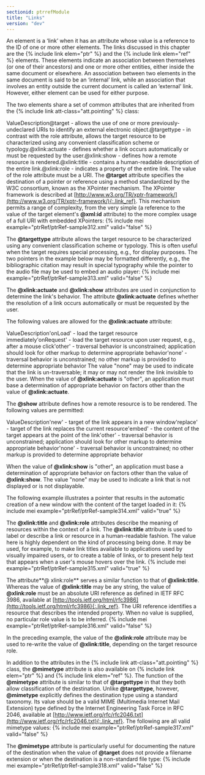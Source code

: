 ```yaml
---
sectionid: ptrrefModule
title: "Links"
version: "dev"
---
```


An element is a ‘link’ when it has an attribute whose value is a reference to the ID of one or more other elements. The links discussed in this chapter are the {% include link elem="ptr" %} and the {% include link elem="ref" %} elements. These elements indicate an association between themselves (or one of their ancestors) and one or more other entities, either inside the same document or elsewhere. An association between two elements in the same document is said to be an ‘internal’ link, while an association that involves an entity outside the current document is called an ‘external’ link. However, either element can be used for either purpose.

The two elements share a set of common attributes that are inherited from the {% include link att-class="att.pointing" %} class:

ValueDescription@target - allows the use of one or more previously-undeclared URIs to identify an external
        electronic object.@targettype - in contrast with the role attribute, allows the target resource to be characterized
        using any convenient classification scheme or typology.@xlink:actuate - defines whether a link occurs automatically or must be requested by the user.@xlink:show - defines how a remote resource is rendered.@xlink:title - contains a human-readable description of the entire link.@xlink:role - indicates a property of the entire link. The value of the role attribute must be a
        URI.
The **@target** attribute specifies the destination of a pointer or reference using a method standardized by the W3C consortium, known as the XPointer mechanism. The XPointer framework is described at [http://www.w3.org/TR/xptr-framework/](http://www.w3.org/TR/xptr-framework/){:.link_ref}. This mechanism permits a range of complexity, from the very simple (a reference to the value of the target element's **@xml:id** attribute) to the more complex usage of a full URI with embedded XPointers:
{% include mei example="ptrRef/ptrRef-sample312.xml" valid="false" %}
    
The **@targettype** attribute allows the target resource to be characterized using any convenient classification scheme or typology. This is often useful when the target requires special processing, e.g., for display purposes. The two pointers in the example below may be formatted differently, e.g., the bibliographic citation may result in special typography while the pointer to the audio file may be used to embed an audio player:
{% include mei example="ptrRef/ptrRef-sample313.xml" valid="false" %}
    
The **@xlink:actuate** and **@xlink:show** attributes are used in conjunction to determine the link's behavior. The attribute **@xlink:actuate** defines whether the resolution of a link occurs automatically or must be requested by the user.

The following values are allowed for the **@xlink:actuate** attribute:

ValueDescription'onLoad' - load the target resource immediately'onRequest' - load the target resource upon user request, e.g., after a mouse click'other' - traversal behavior is unconstrained; application should look for other markup to
        determine appropriate behavior'none' - traversal behavior is unconstrained; no other markup is provided to determine
        appropriate behavior
The value "none" may be used to indicate that the link is un-traversable; it may or may not render the link invisible to the user. When the value of **@xlink:actuate** is "other", an application must base a determination of appropriate behavior on factors other than the value of **@xlink:actuate**.

The **@show** attribute defines how a remote resource is to be rendered. The following values are permitted:

 
ValueDescription'new' - target of the link appears in a new window'replace' - target of the link replaces the current resource'embed' - the content of the target appears at the point of the link'other' - traversal behavior is unconstrained; application should look for other markup to
          determine appropriate behavior'none' - traversal behavior is unconstrained; no other markup is provided to determine
          appropriate behavior

When the value of **@xlink:show** is "other", an application must base a determination of appropriate behavior on factors other than the value of **@xlink:show**. The value "none" may be used to indicate a link that is not displayed or is not displayable.

The following example illustrates a pointer that results in the automatic creation of a new window with the content of the target loaded in it:
{% include mei example="ptrRef/ptrRef-sample314.xml" valid="true" %}
    
The **@xlink:title** and **@xlink:role** attributes describe the meaning of resources within the context of a link. The **@xlink:title** attribute is used to label or describe a link or resource in a human-readable fashion. The value here is highly dependent on the kind of processing being done. It may be used, for example, to make link titles available to applications used by visually impaired users, or to create a table of links, or to present help text that appears when a user's mouse hovers over the link.
{% include mei example="ptrRef/ptrRef-sample315.xml" valid="true" %}
    
The attribute**@ xlink:role** serves a similar function to that of **@xlink:title**. Whereas the value of **@xlink:title** may be any string, the value of **@xlink:role** must be an absolute URI reference as defined in IETF RFC 3986, available at [http://tools.ietf.org/html/rfc3986](http://tools.ietf.org/html/rfc3986){:.link_ref}. The URI reference identifies a resource that describes the intended property. When no value is supplied, no particular role value is to be inferred.
{% include mei example="ptrRef/ptrRef-sample316.xml" valid="false" %}
    
In the preceding example, the value of the **@xlink:role** attribute may be used to re-write the value of **@xlink:title**, depending on the target resource role.

In addition to the attributes in the {% include link att-class="att.pointing" %} class, the **@mimetype** attribute is also available on {% include link elem="ptr" %} and {% include link elem="ref" %}. The function of the **@mimetype** attribute is similar to that of **@targettype** in that they both allow classification of the destination. Unlike **@targettype**, however, **@mimetype** explicitly defines the destination type using a standard taxonomy. Its value should be a valid MIME (Multimedia Internet Mail Extension) type defined by the Internet Engineering Task Force in RFC 2046, available at [http://www.ietf.org/rfc/rfc2046.txt](http://www.ietf.org/rfc/rfc2046.txt){:.link_ref}. The following are all valid mimetype values:
{% include mei example="ptrRef/ptrRef-sample317.xml" valid="false" %}
    
The **@mimetype** attribute is particularly useful for documenting the nature of the destination when the value of **@target** does not provide a filename extension or when the destination is a non-standard file type:
{% include mei example="ptrRef/ptrRef-sample318.xml" valid="false" %}
    